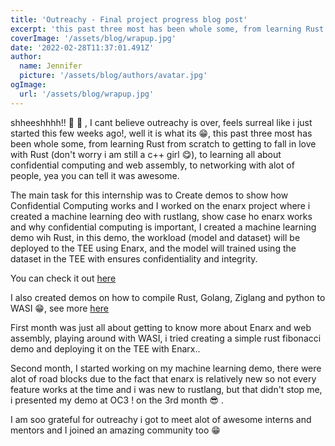 ```yaml
---
title: 'Outreachy - Final project progress blog post'
excerpt: 'this past three most has been whole some, from learning Rust from scratch to getting to fall in love with Rust (dont worry i am still a c++ girl 😋)'
coverImage: '/assets/blog/wrapup.jpg'
date: '2022-02-28T11:37:01.491Z'
author:
  name: Jennifer
  picture: '/assets/blog/authors/avatar.jpg'
ogImage:
  url: '/assets/blog/wrapup.jpg'
---
```


shheeshhhh!! 🤯 🤯 , I cant believe outreachy is over, feels surreal like i just started this few weeks ago!, well it is what its 😁, this past three most has been whole some, from learning Rust from scratch to getting to fall in love with Rust (don't worry i am still a c++ girl 😋), to learning all about confidential computing and web assembly, to networking with alot of people, yea you can tell it was awesome.

The main task for this internship was to Create demos to show how Confidential Computing works and I worked on the enarx project where i created a machine learning deo with rustlang, show case ho enarx works and why confidential computing is important, I created a machine learning demo wih Rust, in this demo, the workload (model and dataset) will be deployed to the TEE using Enarx, and the model will trained using the dataset in the TEE with ensures confidentiality and integrity.

You can check it out [here](https://github.com/jnyfah/Enarx-Demo)

I also created demos on how to compile Rust, Golang, Ziglang and python to WASI 😁, see more [here](https://enarx.dev/docs/WebAssembly/Introduction)

First month was just all about getting to know more about Enarx and web assembly, playing around with WASI, i tried creating a simple rust fibonacci demo and deploying it on the TEE with Enarx..

Second month, I started working on my machine learning demo, there were alot of road blocks due to the fact that enarx is relatively new so not every feature works at the time and i was new to rustlang, but that didn't stop me, i presented my demo at OC3 ! on the 3rd month 😎 .

I am soo grateful for outreachy i got to meet alot of awesome interns and mentors and I joined an amazing community too 😁
